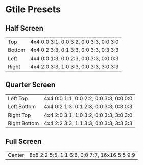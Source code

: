 # Gtile Presets

<!-- ANCHOR Half Screen -->
## Half Screen
<table>
  <tr>
    <td>Top</td>
    <td>4x4 0:0 3:1, 0:0 3:2, 0:0 3:3, 0:0 3:0</td>
  </tr>
  <tr>
    <td>Bottom</td>
    <td>4x4 0:2 3:3, 0:1 3:3, 0:0 3:3, 0:3 3:3</td>
  </tr>
  <tr>
    <td>Left</td>
    <td>4x4 0:0 1:3, 0:0 2:3, 0:0 3:3, 0:0 0:3</td>
  </tr>
  <tr>
    <td>Right</td>
    <td>4x4 2:0 3:3, 1:0 3:3, 0:0 3:3, 3:0 3:3</td>
  </tr>
</table>

<!-- ANCHOR Quarter Screen -->
## Quarter Screen
<table>
  <tr>
    <td>Left Top</td>
    <td>4x4 0:0 1:1, 0:0 2:2, 0:0 3:3, 0:0 0:0</td>
  </tr>
  <tr>
    <td>Left Bottom</td>
    <td>4x4 0:2 1:3, 0:1 2:3, 0:0 3:3, 0:3 0:3</td>
  </tr>
  <tr>
    <td>Right Top </td>
    <td>4x4 2:0 3:1, 1:0 3:2, 0:0 3:3, 3:0 3:0</td>
  </tr>
  <tr>
    <td>Right Bottom</td>
    <td>4x4 2:2 3:3, 1:1 3:3, 0:0 3:3, 3:3 3:3</td>
  </tr>
</table>

<!-- ANCHOR Full Screen -->
## Full Screen
<table>
  <tr>
    <td>Center</td>
    <td>8x8 2:2 5:5, 1:1 6:6, 0:0 7:7, 16x16 5:5 9:9</td>
  </tr>
</table>

